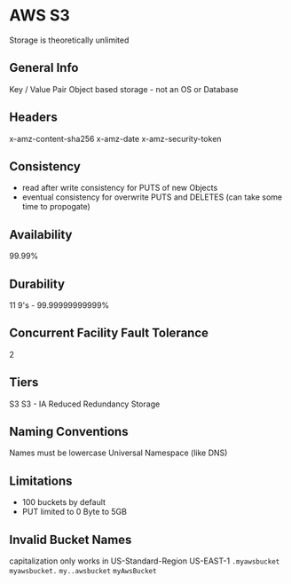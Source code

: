 # AWS S3
Storage is theoretically unlimited

## General Info
Key / Value Pair
Object based storage - not an OS or Database

## Headers
x-amz-content-sha256
x-amz-date
x-amz-security-token

## Consistency
- read after write consistency for PUTS of new Objects
- eventual consistency for overwrite PUTS and DELETES
(can take some time to propogate)

## Availability
99.99%

## Durability
11 9's - 99.99999999999%

## Concurrent Facility Fault Tolerance
2

## Tiers
S3
S3 - IA
Reduced Redundancy Storage

## Naming Conventions
Names must be lowercase
Universal Namespace (like DNS)

## Limitations
- 100 buckets by default
- PUT limited to 0 Byte to 5GB

## Invalid Bucket Names
capitalization only works in US-Standard-Region US-EAST-1
`.myawsbucket`
`myawsbucket.`
`my..awsbucket`
`myAwsBucket`
